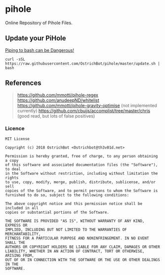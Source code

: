 # pihole
Online Repository of Pihole Files.

## Update your PiHole
[Piping to bash can be Dangerous!](https://pi-hole.net/2016/07/25/curling-and-piping-to-bash/)
```
curl -sSL https://raw.githubusercontent.com/OstrichBot/pihole/master/update.sh | bash
```

## References

> https://github.com/mmotti/pihole-regex
> https://github.com/anudeepND/whitelist
> https://github.com/mmotti/pihole-gravity-optimise (not implemented currently)
> https://github.com/cbuijs/accomplist/tree/master/chris (good read, but lots of false positives)

### Licence 
```
MIT License

Copyright (c) 2018 OstrichBot <Ostrichbot@th3v01d.net>

Permission is hereby granted, free of charge, to any person obtaining a copy
of this software and associated documentation files (the "Software"), to deal
in the Software without restriction, including without limitation the rights
to use, copy, modify, merge, publish, distribute, sublicense, and/or sell
copies of the Software, and to permit persons to whom the Software is
furnished to do so, subject to the following conditions:

The above copyright notice and this permission notice shall be included in all
copies or substantial portions of the Software.

THE SOFTWARE IS PROVIDED "AS IS", WITHOUT WARRANTY OF ANY KIND, EXPRESS OR
IMPLIED, INCLUDING BUT NOT LIMITED TO THE WARRANTIES OF MERCHANTABILITY,
FITNESS FOR A PARTICULAR PURPOSE AND NONINFRINGEMENT. IN NO EVENT SHALL THE
AUTHORS OR COPYRIGHT HOLDERS BE LIABLE FOR ANY CLAIM, DAMAGES OR OTHER
LIABILITY, WHETHER IN AN ACTION OF CONTRACT, TORT OR OTHERWISE, ARISING FROM,
OUT OF OR IN CONNECTION WITH THE SOFTWARE OR THE USE OR OTHER DEALINGS IN THE
SOFTWARE.
```
